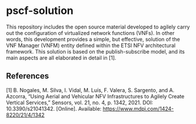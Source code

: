 # pscf-solution

This repository includes the open source material developed to agilely carry out the configuration of virtualized network functions (VNFs). In other words, this development provides a simple, but effective, solution of the VNF Manager (VNFM) entity defined within the ETSI NFV architectural framework. This solution is based on the publish-subscribe model, and its main aspects are all elaborated in detail in [1].


## References
[1] B. Nogales, M. Silva, I. Vidal, M. Luís, F. Valera, S. Sargento, and A. Azcorra, “Using Aerial and Vehicular NFV Infrastructures to Agilely Create Vertical Services,” Sensors, vol. 21, no. 4, p. 1342, 2021. DOI: 10.3390/s21041342. [Online]. Available: https://www.mdpi.com/1424-8220/21/4/1342 

